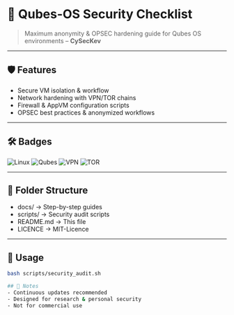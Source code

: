 # 🔐 Qubes-OS Security Checklist

> Maximum anonymity & OPSEC hardening guide for Qubes OS environments – **CySecKev**

---

## 🛡️ Features
- Secure VM isolation & workflow  
- Network hardening with VPN/TOR chains  
- Firewall & AppVM configuration scripts  
- OPSEC best practices & anonymized workflows

---

## 🛠️ Badges
![Linux](https://img.shields.io/badge/Linux-Debian-blue?logo=linux)
![Qubes](https://img.shields.io/badge/Qubes_OS-2E3440?logo=qubes-os&logoColor=white)
![VPN](https://img.shields.io/badge/VPN-Secure-green)
![TOR](https://img.shields.io/badge/TOR-Anonymity-green)

---

## 📁 Folder Structure
- docs/ → Step-by-step guides
- scripts/ → Security audit scripts
- README.md → This file
- LICENCE → MIT-Licence

---

## 🚀 Usage
```bash
bash scripts/security_audit.sh

## 📌 Notes
- Continuous updates recommended
- Designed for research & personal security
- Not for commercial use
